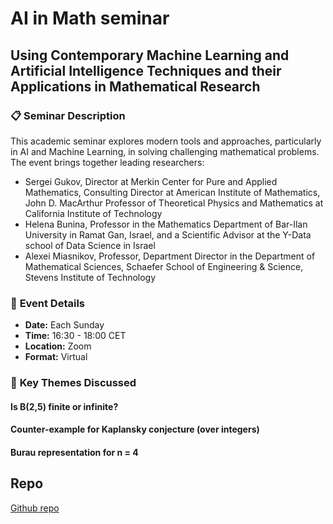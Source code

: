 # AI in Math seminar
## Using Contemporary Machine Learning and Artificial Intelligence Techniques and their Applications in Mathematical Research

### 📋 **Seminar Description**

This academic seminar explores modern tools and approaches, particularly in AI and Machine Learning, in solving challenging mathematical problems. The event brings together leading researchers:
- Sergei Gukov, Director at Merkin Center for Pure and Applied Mathematics, Consulting Director at American Institute of Mathematics, John D. MacArthur Professor of Theoretical Physics and Mathematics at California Institute of Technology
- Helena Bunina, Professor in the Mathematics Department of Bar-Ilan University in Ramat Gan, Israel, and a Scientific Advisor at the Y-Data school of Data Science in Israel
- Alexei Miasnikov, Professor, Department Director in the Department of Mathematical Sciences, Schaefer School of Engineering & Science, Stevens Institute of Technology

### 📅 **Event Details**
- **Date:** Each Sunday
- **Time:** 16:30 - 18:00 CET
- **Location:** Zoom
- **Format:** Virtual

### 🎯 **Key Themes Discussed**
#### Is B(2,5) finite or infinite?
#### Counter-example for Kaplansky conjecture (over integers)
#### Burau representation for n = 4

## Repo
[Github repo](https://github.com/adelkhafizova/ai_in_math)
